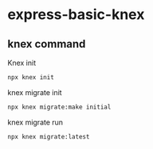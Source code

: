 # express-basic-knex

## knex command

Knex init

```sh
npx knex init
```

knex migrate init

```sh
npx knex migrate:make initial
```

knex migrate run

```sh
npx knex migrate:latest
```
